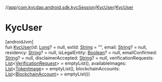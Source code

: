 //[app](../../../index.md)/[com.kycdao.android.sdk.kycSession](../index.md)/[KycUser](index.md)/[KycUser](-kyc-user.md)

# KycUser

[androidJvm]\
fun [KycUser](-kyc-user.md)(id: [Long](https://kotlinlang.org/api/latest/jvm/stdlib/kotlin/-long/index.html)? = null, extId: [String](https://kotlinlang.org/api/latest/jvm/stdlib/kotlin/-string/index.html) = &quot;&quot;, email: [String](https://kotlinlang.org/api/latest/jvm/stdlib/kotlin/-string/index.html)? = null, residency: [String](https://kotlinlang.org/api/latest/jvm/stdlib/kotlin/-string/index.html)? = null, isLegalEntity: [Boolean](https://kotlinlang.org/api/latest/jvm/stdlib/kotlin/-boolean/index.html)? = null, emailConfirmed: [String](https://kotlinlang.org/api/latest/jvm/stdlib/kotlin/-string/index.html)? = null, disclaimerAccepted: [String](https://kotlinlang.org/api/latest/jvm/stdlib/kotlin/-string/index.html)? = null, verificationRequests: [List](https://kotlinlang.org/api/latest/jvm/stdlib/kotlin.collections/-list/index.html)&lt;[VerificationRequest](../../com.kycdao.android.sdk.model/-verification-request/index.md)&gt; = emptyList(), availableImages: [List](https://kotlinlang.org/api/latest/jvm/stdlib/kotlin.collections/-list/index.html)&lt;[TokenImage](../../com.kycdao.android.sdk.model/-token-image/index.md)&gt; = emptyList(), blockchainAccounts: [List](https://kotlinlang.org/api/latest/jvm/stdlib/kotlin.collections/-list/index.html)&lt;[BlockchainAccount](../../com.kycdao.android.sdk.model/-blockchain-account/index.md)&gt; = emptyList())
